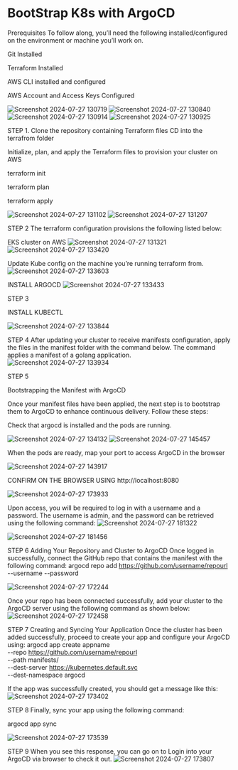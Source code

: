 # BootStrap K8s with ArgoCD
Prerequisites
To follow along, you’ll need the following installed/configured on the environment or machine you’ll work on.

Git Installed

Terraform Installed

AWS CLI installed and configured

AWS Account and Access Keys Configured

![Screenshot 2024-07-27 130719](https://github.com/user-attachments/assets/fc399c9a-6f5e-44d7-b61d-cca6b1bd2a76)
![Screenshot 2024-07-27 130840](https://github.com/user-attachments/assets/6fda1916-d206-4cc7-a9cc-d7785cb3c6db)
![Screenshot 2024-07-27 130914](https://github.com/user-attachments/assets/63ed9ee9-bc8b-4b2b-acd3-19ce70217d21)
![Screenshot 2024-07-27 130925](https://github.com/user-attachments/assets/5ddf688c-a3fb-4df8-9fed-fca2476189ba)

 STEP 1. 
 Clone the repository containing Terraform files
 CD into the terrafrom folder 
 
 Initialize, plan, and apply the Terraform files to provision your cluster on AWS
 
terraform init

terraform plan

terraform apply

 ![Screenshot 2024-07-27 131102](https://github.com/user-attachments/assets/5cc43694-b066-458a-97e0-5e4258e0202a)
![Screenshot 2024-07-27 131207](https://github.com/user-attachments/assets/ad7c7d71-86f4-4325-9c81-8a1532501d5d)

STEP 2
The terraform configuration provisions the following listed below:

EKS cluster on AWS
![Screenshot 2024-07-27 131321](https://github.com/user-attachments/assets/01fc4765-81d9-435c-8402-6286b943d5c3)
![Screenshot 2024-07-27 133420](https://github.com/user-attachments/assets/c6f724b3-e000-43bb-b9ce-1809db2492d7)

Update Kube config on the machine you’re running terraform from.
![Screenshot 2024-07-27 133603](https://github.com/user-attachments/assets/a89a79c8-01c9-47eb-b1db-1ae05ff6d88c)


INSTALL ARGOCD
![Screenshot 2024-07-27 133433](https://github.com/user-attachments/assets/1b36de78-08d3-4c93-9958-f030ccc5d262)


STEP 3

INSTALL KUBECTL 

![Screenshot 2024-07-27 133844](https://github.com/user-attachments/assets/e4583f61-f608-4c7e-b36a-da0521e19031)


STEP 4
After updating your cluster to receive manifests configuration, apply the files in the manifest folder with the command below. The command applies a manifest of a golang application.
![Screenshot 2024-07-27 133934](https://github.com/user-attachments/assets/70177766-3c75-4d46-9be6-7f0dab1b5b19)

STEP 5

Bootstrapping the Manifest with ArgoCD

Once your manifest files have been applied, the next step is to bootstrap them to ArgoCD to enhance continuous delivery. Follow these steps:

Check that argocd is installed and the pods are running.

![Screenshot 2024-07-27 134132](https://github.com/user-attachments/assets/95d9d29e-13e9-418b-929a-18b024e24d76)
![Screenshot 2024-07-27 145457](https://github.com/user-attachments/assets/4352a22e-bcf3-4fab-8e83-d714e7fe6652)

When the pods are ready, map your port to access ArgoCD in the browser

![Screenshot 2024-07-27 143917](https://github.com/user-attachments/assets/6a5c0e6b-44b3-40cb-a4bd-9580b248671f)

CONFIRM ON THE BROWSER USING http://localhost:8080

![Screenshot 2024-07-27 173933](https://github.com/user-attachments/assets/c9295781-9088-4480-8a88-1ff15a1bb243)


Upon access, you will be required to log in with a username and a password. The username is admin, and the password can be retrieved using the following command:
![Screenshot 2024-07-27 181322](https://github.com/user-attachments/assets/4d7f6215-82a0-400d-801e-c244948deadf)

![Screenshot 2024-07-27 181456](https://github.com/user-attachments/assets/9b8178da-eb3d-4b5f-86f6-c332b3c2a80d)

STEP 6
Adding Your Repository and Cluster to ArgoCD
Once logged in successfully, connect the GitHub repo that contains the manifest with the following command:
argocd repo add https://github.com/username/repourl --username <your-github-username> --password <your-personal-access-token>

![Screenshot 2024-07-27 172244](https://github.com/user-attachments/assets/42bc6cb6-7573-4ae3-b9a0-40a38b3eb152)

Once your repo has been connected successfully, add your cluster to the ArgoCD server using the following command as shown below:
![Screenshot 2024-07-27 172458](https://github.com/user-attachments/assets/58907bed-a19b-4deb-94a0-d8ed3f4e0610)

STEP 7
Creating and Syncing Your Application
Once the cluster has been added successfully, proceed to create your app and configure your ArgoCD using:
argocd app create appname \
   --repo https://github.com/username/repourl \
   --path manifests/ \
   --dest-server https://kubernetes.default.svc \
   --dest-namespace argocd
   
If the app was successfully created, you should get a message like this:
![Screenshot 2024-07-27 173402](https://github.com/user-attachments/assets/410bd2b9-15c0-4c28-ada6-a4d1c8dc53ea)

STEP 8
Finally, sync your app using the following command:

argocd app sync <app-NAME>

![Screenshot 2024-07-27 173539](https://github.com/user-attachments/assets/7a2008ef-af28-4b9a-b694-6cea77103369)

STEP 9
When you see this response, you can go on to Login into your ArgoCD via browser to check it out.
![Screenshot 2024-07-27 173807](https://github.com/user-attachments/assets/490e67ac-53d0-4261-9ece-e2e5f94cc037)



   







 
